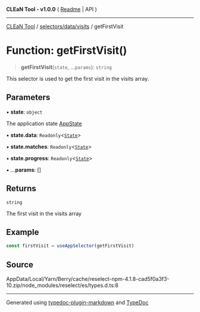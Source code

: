 **CLEaN Tool - v1.0.0** ( [Readme](../../../../README.md) \| API )

***

[CLEaN Tool](../../../../modules.md) / [selectors/data/visits](../README.md) / getFirstVisit

# Function: getFirstVisit()

> **getFirstVisit**(`state`, ...`params`): `string`

This selector is used to get the first visit in the visits array.

## Parameters

▪ **state**: `object`

The application state [AppState](../../../../app/store/type-aliases/AppState.md)

▪ **state.data**: `Readonly`\<[`State`](../../../../reducers/data/interfaces/State.md)\>

▪ **state.matches**: `Readonly`\<[`State`](../../../progress/progress/private/interfaces/State.md)\>

▪ **state.progress**: `Readonly`\<[`State`](../../../progress/progress/private/interfaces/State.md)\>

▪ ...**params**: []

## Returns

`string`

The first visit in the visits array

## Example

```ts
const firstVisit = useAppSelector(getFirstVisit)
```

## Source

AppData/Local/Yarn/Berry/cache/reselect-npm-4.1.8-cad5f0a3f3-10.zip/node\_modules/reselect/es/types.d.ts:8

***

Generated using [typedoc-plugin-markdown](https://www.npmjs.com/package/typedoc-plugin-markdown) and [TypeDoc](https://typedoc.org/)
